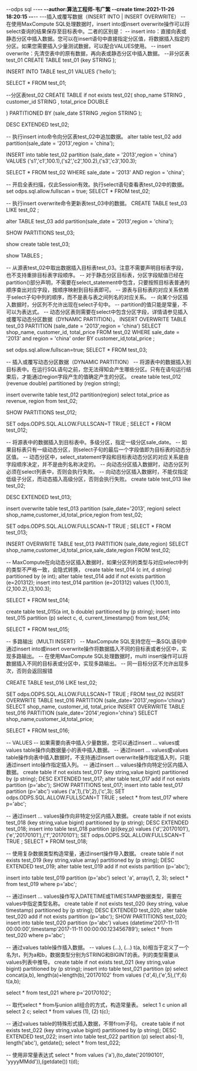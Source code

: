 --odps sql
--********************************************************************--
--author:算法工程师-韦广繁
--create time:2021-11-26 18:20:15
--********************************************************************--
---插入或覆写数据（INSERT INTO | INSERT OVERWRITE）
-- 在使用MaxCompute SQL处理数据时，insert into或insert overwrite操作可以将select查询的结果保存至目标表中。二者的区别是：
-- insert into：直接向表或静态分区中插入数据。您可以在insert语句中直接指定分区值，将数据插入指定的分区。如果您需要插入少量测试数据，可以配合VALUES使用。
-- insert overwrite：先清空表中的原有数据，再向表或静态分区中插入数据。
--非分区表test_01
CREATE TABLE test_01 (key STRING );

INSERT INTO TABLE test_01 VALUES ('hello');

SELECT * FROM test_01;

--分区表test_02
CREATE TABLE if not exists  test_02(
shop_name STRING ,
customer_id STRING ,
total_price DOUBLE

)
PARTITIONED BY (sale_date STRING ,region STRING );

DESC EXTENDED test_02;

-- 执行insert into命令向分区表test_02中追加数据。
alter table test_02 add partition(sale_date = '2013',region = 'china');

INSERT into table test_02 partition (sale_date = '2013',region = 'china') VALUES ('s1','c1',100.1),('s2','c2',100.2),('s3','c3',100.3);

SELECT * FROM test_02 WHERE sale_date = '2013' AND  region = 'china';

-- 开启全表扫描，仅此Session有效。执行select语句查看表test_02中的数据。
set odps.sql.allow.fullscan = true;
SELECT * FROM test_02;

-- 执行insert overwrite命令更新表test_03中的数据。
CREATE TABLE test_03 LIKE test_02 ;

alter TABLE test_03 add partition(sale_date = '2013',region = 'china');

SHOW PARTITIONS test_03;

show create table test_03;

show TABLES ;

-- 从源表test_02中取出数据插入目标表test_03。注意不需要声明目标表字段，也不支持重排目标表字段顺序。
-- 对于静态分区目标表，分区字段赋值已经在partition()部分声明，不需要在select_statement中包含，只要按照目标表普通列顺序查出对应字段，按顺序映射到目标表即可。
-- 源表与目标表的对应关系依赖于select子句中列的顺序，而不是表与表之间列名的对应关系。
-- 向某个分区插入数据时，分区列不允许出现在select子句中。
-- partition的值只能是常量，不可以为表达式。
-- 动态分区表则需要在select中包含分区字段，详情请参见插入或覆写动态分区数据（DYNAMIC PARTITION）。
INSERT OVERWRITE TABLE test_03 PARTITION (sale_date = '2013',region = 'china')
SELECT shop_name,
customer_id,
total_price
FROM test_02
WHERE sale_date = '2013' and region = 'china'
order BY  customer_id,total_price ;

set odps.sql.allow.fullscan=true;
SELECT * FROM test_03;

-- 插入或覆写动态分区数据（DYNAMIC PARTITION）
-- 将源表中的数据插入到目标表中。在运行SQL语句之前，您无法得知会产生哪些分区。只有在语句运行结束后，才能通过region字段产生的值确定产生的分区。
create table test_012 (revenue double) partitioned by (region string);

insert overwrite table test_012 partition(region)
select total_price as revenue, region from test_02;

SHOW PARTITIONS test_012;

SET odps.ODPS.SQL.ALLOW.FULLSCAN=T TRUE ;
SELECT * FROM test_012;

-- 将源表中的数据插入到目标表中。多级分区，指定一级分区sale_date。
-- 如果目标表只有一级动态分区，则select子句的最后一个字段值即为目标表的动态分区值。
-- 动态分区中，select_statement字段和目标表动态分区的对应关系是由字段顺序决定，并不是由列名称决定的。
-- 向动态分区插入数据时，动态分区列必须在select列表中，否则会执行失败。
-- 向动态分区插入数据时，不能仅指定低级子分区，而动态插入高级分区，否则会执行失败。
create table test_013 like test_02;

DESC EXTENDED test_013;

insert overwrite table test_013 partition (sale_date='2013', region)
select shop_name,customer_id,total_price,region from test_02;

SET odps.ODPS.SQL.ALLOW.FULLSCAN=T TRUE ;
SELECT * FROM test_013;

INSERT OVERWRITE TABLE test_013 PARTITION (sale_date,region)
SELECT shop_name,customer_id,total_price,sale_date,region FROM test_02;

-- MaxCompute在向动态分区插入数据时，如果分区列的类型与对应select中列的类型不严格一致，会隐式转换，
create table test_014 (c int, d string) partitioned by (e int);
alter table test_014 add if not exists partition (e=201312);
insert into test_014 partition (e=201312) values (1,100.1),(2,100.2),(3,100.3);

SELECT * FROM test_014;

create table test_015(a int, b double) partitioned by (p string);
insert into test_015 partition (p) select c, d, current_timestamp() from test_014;

SELECT * FROM test_015;

-- 多路输出（MULTI INSERT）
-- MaxCompute SQL支持您在一条SQL语句中通过insert into或insert overwrite操作将数据插入不同的目标表或者分区中，实现多路输出。
-- 在使用MaxCompute SQL处理数据时，multi insert操作可以将数据插入不同的目标表或分区中，实现多路输出。
-- 同一目标分区不允许出现多次，否则会返回报错

CREATE TABLE test_016 LIKE test_02;

SET odps.ODPS.SQL.ALLOW.FULLSCAN=T TRUE ;
FROM test_02
INSERT OVERWRITE TABLE test_016 PARTITION (sale_date='2013',region='china')
SELECT shop_name, customer_id, total_price
INSERT OVERWRITE TABLE test_016 PARTITION (sale_date='2014',region='china')
SELECT shop_name,customer_id,total_price;

SELECT * FROM test_016;

-- VALUES
-- 如果需要向表中插入少量数据，您可以通过insert … values或values table操作向数据量小的表中插入数据。
-- 通过insert … values或values table操作向表中插入数据时，不支持通过insert overwrite操作指定插入列，只能通过insert into操作指定插入列。
-- 通过insert … values操作向特定分区内插入数据。
create table if not exists test_017 (key string,value bigint) partitioned by (p string);
DESC EXTENDED test_017;
alter table test_017 add if not exists partition (p='abc');
SHOW PARTITIONS test_017;
insert into table test_017 partition (p='abc') values ('a',1),('b',2),('c',3);
SET odps.ODPS.SQL.ALLOW.FULLSCAN=T TRUE ;
select * from test_017 where p='abc';

-- 通过insert … values操作向非特定分区内插入数据。
create table if not exists test_018 (key string,value bigint) partitioned by (p string);
DESC EXTENDED test_018;
insert into table test_018 partition (p)(key,p) values ('d','20170101'),('e','20170101'),('f','20170101');
SET odps.ODPS.SQL.ALLOW.FULLSCAN=T TRUE ;
SELECT * FROM test_018;

-- 使用复杂数据类型构造常量，通过insert操作导入数据。
create table if not exists test_019 (key string,value array<int>) partitioned by (p string);
DESC EXTENDED test_019;
alter table test_019 add if not exists partition (p='abc');

insert into table test_019 partition (p='abc') select 'a', array(1, 2, 3);
select * from test_019 where p='abc';

-- 通过insert … values操作写入DATETIME或TIMESTAMP数据类型，需要在values中指定类型名称。
create table if not exists test_020 (key string, value timestamp) partitioned by (p string);
DESC EXTENDED test_020;
alter table test_020 add if not exists partition (p='abc');
SHOW PARTITIONS test_020;
insert into table test_020 partition (p='abc') values (datetime'2017-11-11 00:00:00',timestamp'2017-11-11 00:00:00.123456789');
select * from test_020 where p='abc';

-- 通过values table操作插入数据。
-- values (…), (…) t(a, b)相当于定义了一个名为t，列为a和b，数据类型分别为STRING和BIGINT的表。列的类型需要从values列表中推导。
create table if not exists test_021 (key string,value bigint) partitioned by (p string);
insert into table test_021 partition (p)
select concat(a,b), length(a)+length(b),'20170102' from values ('d',4),('e',5),('f',6) t(a,b);

select * from test_021 where p='20170102';

-- 取代select * from与union all组合的方式，构造常量表。
select 1 c union all select 2 c;
select * from values (1), (2) t(c);

-- 通过values table的特殊形式插入数据，不带from子句。
create table if not exists test_022 (key string,value bigint) partitioned by (p string);
DESC EXTENDED test_022;
insert into table test_022 partition (p) select abs(-1), length('abc'), getdate();
select * from test_022;

-- 使用非常量表达式
select * from values ('a'),(to_date('20190101', 'yyyyMMdd')),(getdate()) t(d);
